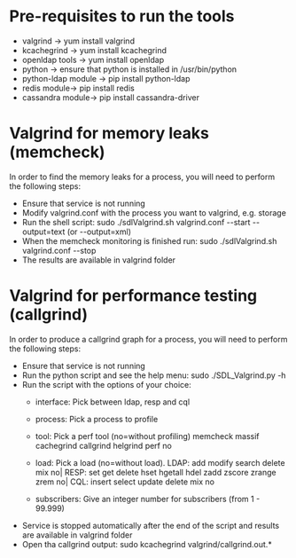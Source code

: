 # Pre-requisites to run the tools
- valgrind -> yum install valgrind
- kcachegrind -> yum install kcachegrind
- openldap tools -> yum install openldap
- python -> ensure that python is installed in /usr/bin/python
- python-ldap module -> pip install python-ldap
- redis module-> pip install redis
- cassandra module-> pip install cassandra-driver

# Valgrind for memory leaks (memcheck)
In order to find the memory leaks for a process, you will need to perform the following steps:
- Ensure that service is not running
- Modify valgrind.conf with the process you want to valgrind, e.g. storage  
- Run the shell script: sudo ./sdlValgrind.sh valgrind.conf --start --output=text (or --output=xml)
- When the memcheck monitoring is finished run: sudo ./sdlValgrind.sh valgrind.conf --stop
- The results are available in valgrind folder

# Valgrind for performance testing (callgrind)
In order to produce a callgrind graph for a process, you will need to perform the following steps:
- Ensure that service is not running
- Run the python script and see the help menu:  sudo ./SDL_Valgrind.py -h
- Run the script with the options of your choice: 
  - interface: Pick between ldap, resp and cql
  - process: Pick a process to profile
  - tool: Pick a perf tool (no=without profiling) memcheck massif cachegrind callgrind helgrind perf no
  - load: Pick a load (no=without load). LDAP: add modify search delete mix no| 
                                         RESP: set get delete hset hgetall hdel zadd zscore zrange zrem no| 
                                         CQL: insert select update delete mix no
                                         
  - subscribers: Give an integer number for subscribers (from 1 - 99.999)
- Service is stopped automatically after the end of the script and results are available in valgrind folder
- Open tha callgrind output: sudo kcachegrind valgrind/callgrind.out.*

 
